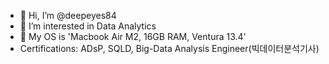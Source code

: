 - 👋 Hi, I’m @deepeyes84
- 👀 I’m interested in Data Analytics
- 👀 My OS is 'Macbook Air M2, 16GB RAM, Ventura 13.4'
- Certifications: ADsP, SQLD, Big-Data Analysis Engineer(빅데이터분석기사)
